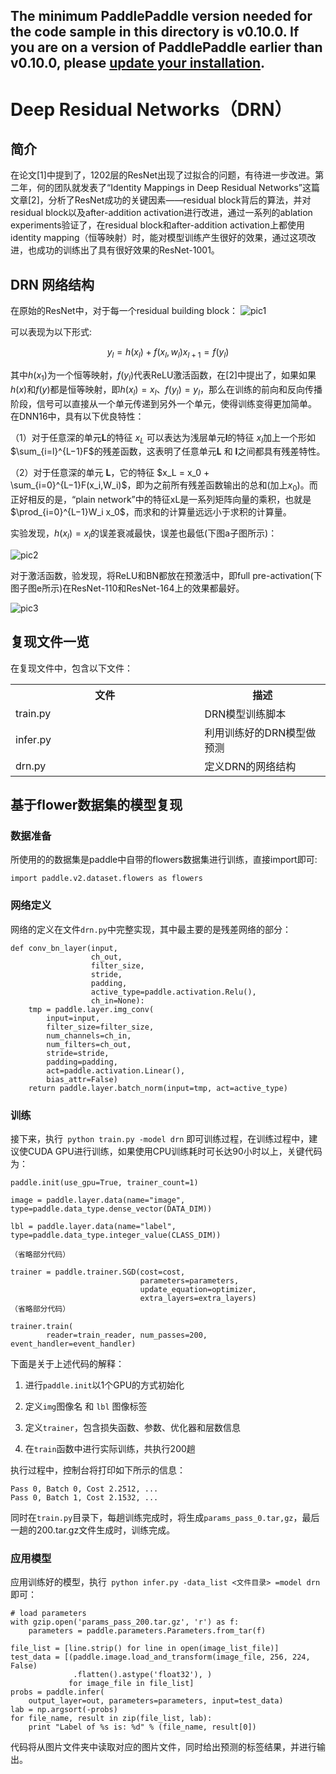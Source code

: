 The minimum PaddlePaddle version needed for the code sample in this directory is v0.10.0. If you are on a version of PaddlePaddle earlier than v0.10.0, please [update your installation](http://www.paddlepaddle.org/docs/develop/documentation/en/build_and_install/pip_install_en.html).
-----------------------
# Deep Residual Networks（DRN）
## 简介
在论文[1]中提到了，1202层的ResNet出现了过拟合的问题，有待进一步改进。第二年，何的团队就发表了“Identity Mappings in Deep Residual Networks”这篇文章[2]，分析了ResNet成功的关键因素——residual block背后的算法，并对residual block以及after-addition activation进行改进，通过一系列的ablation experiments验证了，在residual block和after-addition activation上都使用identity mapping（恒等映射）时，能对模型训练产生很好的效果，通过这项改进，也成功的训练出了具有很好效果的ResNet-1001。
## DRN 网络结构
在原始的ResNet中，对于每一个residual building block：
![pic1](./img/pic1.png)

可以表现为以下形式:   

$$
y_l = h(x_l) + f(x_l, w_l)
x_{l+1} = f(y_l)
$$

其中$h(x_1)$为一个恒等映射，$f(y_l)$代表ReLU激活函数，在[2]中提出了，如果如果$h(x)$和$f(y)$都是恒等映射，即$h(x_l)=x_l、f(y_l)=y_l$，那么在训练的前向和反向传播阶段，信号可以直接从一个单元传递到另外一个单元，使得训练变得更加简单。 
在DNN16中，具有以下优良特性：

（1）对于任意深的单元**L**的特征 $x_L$ 可以表达为浅层单元**l**的特征 $x_l$加上一个形如 $\sum_{i=l}^{L−1}F$的残差函数，这表明了任意单元**L** 和 **l**之间都具有残差特性。 

（2）对于任意深的单元 **L**，它的特征 $x_L = x_0 + \sum_{i=0}^{L−1}F(x_i,W_i)$，即为之前所有残差函数输出的总和(加上$x_0$)。而正好相反的是，“plain network”中的特征xL是一系列矩阵向量的乘积，也就是$\prod_{i=0}^{L−1}W_i x_0$，而求和的计算量远远小于求积的计算量。

实验发现，$h(x_l) = x_l$的误差衰减最快，误差也最低(下图a子图所示)：  

![pic2](./img/pic2.png)


对于激活函数，验发现，将ReLU和BN都放在预激活中，即full pre-activation(下图子图e所示)在ResNet-110和ResNet-164上的效果都最好。

![pic3](./img/pic3.png)

## 复现文件一览
在复现文件中，包含以下文件：

<table>
  <tr>
    <th width=60%>文件</th>
    <th width=40%>描述</th>
  </tr>
  <tr>
    <td> train.py  </td>
    <td> DRN模型训练脚本 </td>
  </tr>
  <tr>
    <td> infer.py </td>
    <td> 利用训练好的DRN模型做预测 </td>
  <tr>
    <td> drn.py </td>
    <td> 定义DRN的网络结构 </td>
  </tr>
</table>

## 基于flower数据集的模型复现
### 数据准备
所使用的的数据集是paddle中自带的flowers数据集进行训练，直接import即可:

```
import paddle.v2.dataset.flowers as flowers
```

### 网络定义
网络的定义在文件```drn.py```中完整实现，其中最主要的是残差网络的部分：
```
def conv_bn_layer(input,
                  ch_out,
                  filter_size,
                  stride,
                  padding,
                  active_type=paddle.activation.Relu(),
                  ch_in=None):
    tmp = paddle.layer.img_conv(
        input=input,
        filter_size=filter_size,
        num_channels=ch_in,
        num_filters=ch_out,
        stride=stride,
        padding=padding,
        act=paddle.activation.Linear(),
        bias_attr=False)
    return paddle.layer.batch_norm(input=tmp, act=active_type)

```
### 训练
接下来，执行``` python train.py -model drn``` 即可训练过程，在训练过程中，建议使CUDA GPU进行训练，如果使用CPU训练耗时可长达90小时以上，关键代码为：

```
paddle.init(use_gpu=True, trainer_count=1)

image = paddle.layer.data(name="image", type=paddle.data_type.dense_vector(DATA_DIM))

lbl = paddle.layer.data(name="label", type=paddle.data_type.integer_value(CLASS_DIM))

（省略部分代码）

trainer = paddle.trainer.SGD(cost=cost,
                             parameters=parameters,
                             update_equation=optimizer,
                             extra_layers=extra_layers)
（省略部分代码）
   
trainer.train(
        reader=train_reader, num_passes=200, event_handler=event_handler)

```

下面是关于上述代码的解释：

1. 进行``` paddle.init ```以1个GPU的方式初始化

2. 定义```img```图像名 和 ```lbl``` 图像标签
 
3. 定义```trainer```，包含损失函数、参数、优化器和层数信息
 
4. 在```train```函数中进行实际训练，共执行200趟

执行过程中，控制台将打印如下所示的信息：
```
Pass 0, Batch 0, Cost 2.2512, ...
Pass 0, Batch 1, Cost 2.1532, ...
```

同时在```train.py```目录下，每趟训练完成时，将生成```params_pass_0.tar,gz```，最后一趟的200.tar.gz文件生成时，训练完成。

### 应用模型
应用训练好的模型，执行``` python infer.py -data_list <文件目录> =model drn```即可：
```
# load parameters
with gzip.open('params_pass_200.tar.gz', 'r') as f:
    parameters = paddle.parameters.Parameters.from_tar(f)

file_list = [line.strip() for line in open(image_list_file)]
test_data = [(paddle.image.load_and_transform(image_file, 256, 224, False)
              .flatten().astype('float32'), )
             for image_file in file_list]
probs = paddle.infer(
    output_layer=out, parameters=parameters, input=test_data)
lab = np.argsort(-probs)
for file_name, result in zip(file_list, lab):
    print "Label of %s is: %d" % (file_name, result[0])
```
代码将从图片文件夹中读取对应的图片文件，同时给出预测的标签结果，并进行输出。
